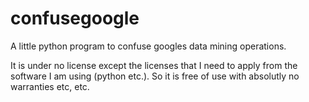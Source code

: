 confusegoogle
=============

A little python program to confuse googles data mining operations. 

It is under no license except the licenses that I need to apply from the software I am using (python etc.). So it is free of use 
with absolutly no warranties etc, etc.


